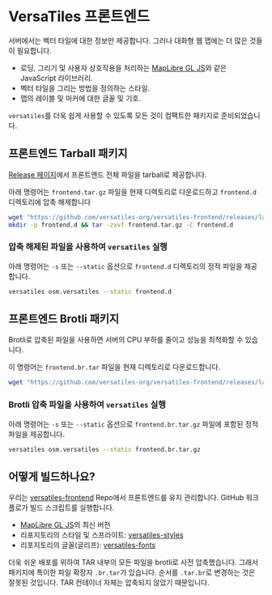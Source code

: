 # VersaTiles 프론트엔드

서버에서는 벡터 타일에 대한 정보만 제공합니다. 그러나 대화형 웹 맵에는 더 많은 것들이 필요합니다.
- 로딩, 그리기 및 사용자 상호작용을 처리하는 [MapLibre GL JS](https://github.com/maplibre/maplibre-gl-js)와 같은 JavaScript 라이브러리.
- 벡터 타일을 그리는 방법을 정의하는 스타일.
- 맵의 레이블 및 마커에 대한 글꼴 및 기호.

`versatiles`를 더욱 쉽게 사용할 수 있도록 모든 것이 컴팩트한 패키지로 준비되었습니다.

## 프론트엔드 Tarball 패키지

[Release 페이지](https://github.com/versatiles-org/versatiles-frontend/releases/latest)에서 프론트엔드 전체 파일을 tarball로 제공합니다.  

아래 명령어는 `frontend.tar.gz` 파일을 현재 디렉토리로 다운로드하고 `frontend.d` 디렉토리에 압축 해제합니다
```bash
wget "https://github.com/versatiles-org/versatiles-frontend/releases/latest/download/frontend.tar.gz"
mkdir -p frontend.d && tar -zxvf frontend.tar.gz -C frontend.d
```

### 압축 해제된 파일을 사용하여 `versatiles` 실행

아래 명령어는 `-s` 또는 `--static` 옵션으로  `frontend.d` 디렉토리의 정적 파일을 제공합니다.
```bash
versatiles osm.versatiles --static frontend.d
```

## 프론트엔드 Brotli 패키지

Brotli로 압축된 파일을 사용하면 서버의 CPU 부하를 줄이고 성능을 최적화할 수 있습니다.  

이 명령어는 `frontend.br.tar` 파일을 현재 디렉토리로 다운로드합니다.

```bash
wget "https://github.com/versatiles-org/versatiles-frontend/releases/latest/download/frontend.br.tar.gz"
```

### Brotli 압축 파일을 사용하여 `versatiles` 실행

아래 명령어는 `-s` 또는 `--static` 옵션으로 `frontend.br.tar.gz` 파일에 포함된 정적 파일을 제공합니다.
```sh
versatiles osm.versatiles --static frontend.br.tar.gz
```




## 어떻게 빌드하나요?

우리는 [versatiles-frontend](https://github.com/versatiles-org/versatiles-frontend) Repo에서 프론트엔드를 유지 관리합니다. GitHub 워크플로가 빌드 스크립트를 실행합니다.
- [MapLibre GL JS](https://github.com/maplibre/maplibre-gl-js)의 최신 버전
- 리포지토리의 스타일 및 스프라이트: [versatiles-styles](https://github.com/versatiles-org/versatiles-styles)
- 리포지토리의 글꼴(글리프): [versatiles-fonts](https://github.com/versatiles-org/versatiles-fonts)

더욱 쉬운 배포를 위하여 TAR 내부의 모든 파일을 brotli로 사전 압축했습니다. 그래서 패키지에 특이한 파일 확장자 `.br.tar`가 있습니다. 순서를 `.tar.br`로 변경하는 것은 잘못된 것입니다. TAR 컨테이너 자체는 압축되지 않았기 때문입니다.
